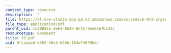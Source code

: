 ```yaml
---
content_type: resource
description: ''
file: https://ol-ocw-studio-app-qa.s3.amazonaws.com/courses/6-973-organic-optoelectronics-spring-2003/9fcaaaedb50256c4655b183e746796ec_19.pdf
file_type: application/pdf
parent_uid: cc20026b-3e64-052e-0cfb-3eeeab7ba41c
resourcetype: Document
title: 19.pdf
uid: 9fcaaaed-b502-56c4-655b-183e746796ec
---
```

